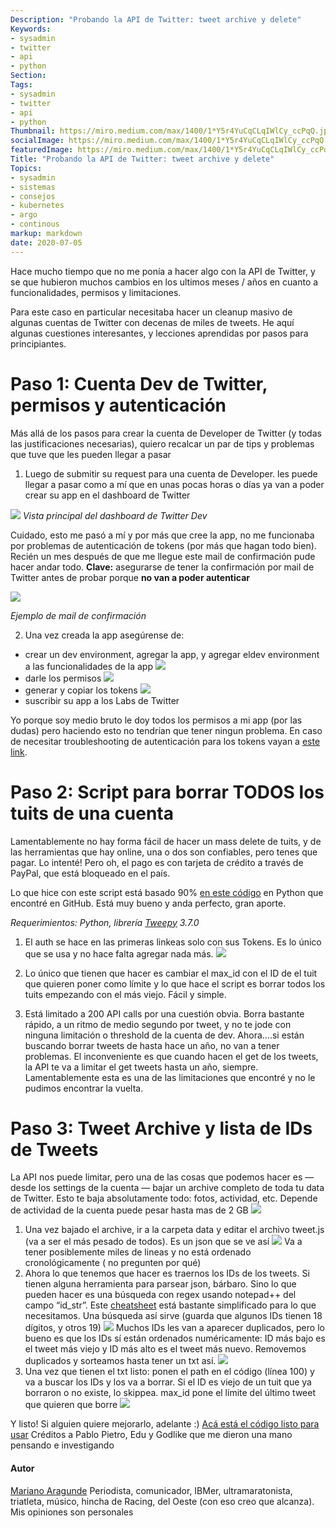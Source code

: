 ```yaml
---
Description: "Probando la API de Twitter: tweet archive y delete"
Keywords:
- sysadmin 
- twitter
- api
- python
Section: 
Tags:
- sysadmin 
- twitter
- api
- python
Thumbnail: https://miro.medium.com/max/1400/1*Y5r4YuCqCLqIWlCy_ccPqQ.jpeg
socialImage: https://miro.medium.com/max/1400/1*Y5r4YuCqCLqIWlCy_ccPqQ.jpeg
featuredImage: https://miro.medium.com/max/1400/1*Y5r4YuCqCLqIWlCy_ccPqQ.jpeg
Title: "Probando la API de Twitter: tweet archive y delete"
Topics:
- sysadmin 
- sistemas
- consejos
- kubernetes
- argo
- continous
markup: markdown
date: 2020-07-05
---
```


Hace mucho tiempo que no me ponía a hacer algo con la API de Twitter, y se que hubieron muchos cambios en los ultimos meses / años en cuanto a funcionalidades, permisos y limitaciones.

Para este caso en particular necesitaba hacer un cleanup masivo de algunas cuentas de Twitter con decenas de miles de tweets. He aquí algunas cuestiones interesantes, y lecciones aprendidas por pasos para principiantes.

<!--more-->

# Paso 1: Cuenta Dev de Twitter, permisos y autenticación

Más allá de los pasos para crear la cuenta de Developer de Twitter (y todas las justificaciones necesarias), quiero recalcar un par de tips y problemas que tuve que les pueden llegar a pasar

1. Luego de submitir su request para una cuenta de Developer. les puede llegar a pasar como a mí que en unas pocas horas o días ya van a poder crear su app en el dashboard de Twitter

![](https://miro.medium.com/max/1400/1*Y5r4YuCqCLqIWlCy_ccPqQ.jpeg)
*Vista principal del dashboard de Twitter Dev*

Cuidado, esto me pasó a mí y por más que cree la app, no me funcionaba por problemas de autenticación de tokens (por más que hagan todo bien). Recién un mes después de que me llegue este mail de confirmación pude hacer andar todo. **Clave:** asegurarse de tener la confirmación por mail de Twitter antes de probar porque **no van a poder autenticar**

![](https://miro.medium.com/max/1400/1*JytexSnThIcgvwjzSUWQ7w.jpeg)

*Ejemplo de mail de confirmación*

2. Una vez creada la app asegúrense de:

  - crear un dev environment, agregar la app, y agregar eldev environment a las funcionalidades de la app
  ![](https://miro.medium.com/max/1400/1*YL4be7SqpYL7t_jXNOFmfA.jpeg)
  - darle los permisos
  ![](https://miro.medium.com/max/1400/1*7Oj-OPc4a3oCgISwi7WkSg.jpeg)
  - generar y copiar los tokens
  ![](https://miro.medium.com/max/1400/1*tL8LxVcFxsnjQ1JlPDlzrA.jpeg)
  - suscribir su app a los Labs de Twitter

Yo porque soy medio bruto le doy todos los permisos a mi app (por las dudas) pero haciendo esto no tendrían que tener ningun problema. En caso de necesitar troubleshooting de autenticación para los tokens vayan a [este link](https://developer.twitter.com/en/docs/labs/tweets-and-users/quick-start/get-tweets).

# Paso 2: Script para borrar TODOS los tuits de una cuenta
Lamentablemente no hay forma fácil de hacer un mass delete de tuits, y de las herramientas que hay online, una o dos son confiables, pero tenes que pagar. Lo intenté! Pero oh, el pago es con tarjeta de crédito a través de PayPal, que está bloqueado en el país.

Lo que hice con este script está basado 90% [en este código](https://github.com/ngeor/delete-old-tweets) en Python que encontré en GitHub. Está muy bueno y anda perfecto, gran aporte.

*Requerimientos: Python, librería [Tweepy](https://www.tweepy.org/) 3.7.0*

1. El auth se hace en las primeras linkeas solo con sus Tokens. Es lo único que se usa y no hace falta agregar nada más.
![](https://miro.medium.com/max/1214/1*yT_gKrhbYt-E35XmKMrUvA.png)

2. Lo único que tienen que hacer es cambiar el max_id con el ID de el tuit que quieren poner como límite y lo que hace el script es borrar todos los tuits empezando con el más viejo. Fácil y simple.

3. Está limitado a 200 API calls por una cuestión obvia. Borra bastante rápido, a un ritmo de medio segundo por tweet, y no te jode con ninguna limitación o threshold de la cuenta de dev.
Ahora….si están buscando borrar tweets de hasta hace un año, no van a tener problemas. El inconveniente es que cuando hacen el get de los tweets, la API te va a limitar el get tweets hasta un año, siempre. Lamentablemente esta es una de las limitaciones que encontré y no le pudimos encontrar la vuelta.

# Paso 3: Tweet Archive y lista de IDs de Tweets
La API nos puede limitar, pero una de las cosas que podemos hacer es — desde los settings de la cuenta — bajar un archive completo de toda tu data de Twitter. Esto te baja absolutamente todo: fotos, actividad, etc. Depende de actividad de la cuenta puede pesar hasta mas de 2 GB
![](https://miro.medium.com/max/1400/1*yzuRuTcX9xhXoQH4rcExtw.png)
1. Una vez bajado el archive, ir a la carpeta data y editar el archivo tweet.js (va a ser el más pesado de todos). Es un json que se ve así
![](https://miro.medium.com/max/1400/1*Nqkw_1O5MH2rAa1y_rPp-g.png)
Va a tener posiblemente miles de lineas y no está ordenado cronológicamente ( no pregunten por qué)
2. Ahora lo que tenemos que hacer es traernos los IDs de los tweets. Si tienen alguna herramienta para parsear json, bárbaro. Sino lo que pueden hacer es una búsqueda con regex usando notepad++ del campo “id_str”. Este [cheatsheet](https://www.launch2success.com/guide/advanced-find-and-replace-in-notepad/) está bastante simplificado para lo que necesitamos. Una búsqueda así sirve (guarda que algunos IDs tienen 18 dígitos, y otros 19)
![](https://miro.medium.com/max/1142/1*F3ambA2C_g0A4b7gIjwYuw.png)
Muchos IDs les van a aparecer duplicados, pero lo bueno es que los IDs sí están ordenados numéricamente: ID más bajo es el tweet más viejo y ID más alto es el tweet más nuevo. Removemos duplicados y sorteamos hasta tener un txt así.
![](https://miro.medium.com/max/744/1*-f816Y4PcizjYjPTeLD4xg.png)
3. Una vez que tienen el txt listo: ponen el path en el código (línea 100) y va a buscar los IDs y los va a borrar. Si el ID es viejo de un tuit que ya borraron o no existe, lo skippea.
max_id pone el límite del último tweet que quieren que borre
![](https://miro.medium.com/max/1400/1*BBuNwURXWEhS-oSWkeu9gg.png)

Y listo! Si alguien quiere mejorarlo, adelante :) [Acá está el código listo para usar](https://github.com/sysarmy/disneyland/blob/master/misc/api-de-twitter-archive-and-delete/deleteTxt.py)
Créditos a Pablo Pietro, Edu y Godlike que me dieron una mano pensando e investigando

#### Autor
[Mariano Aragunde](https://medium.com/@aragunde) Periodista, comunicador, IBMer, ultramaratonista, triatleta, músico, hincha de Racing, del Oeste (con eso creo que alcanza). Mis opiniones son personales